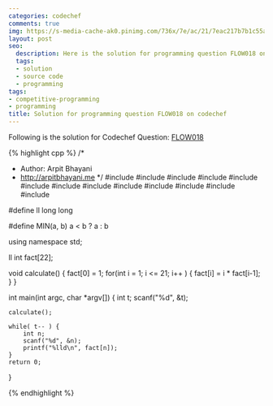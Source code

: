 ```yaml
---
categories: codechef
comments: true
img: https://s-media-cache-ak0.pinimg.com/736x/7e/ac/21/7eac217b7b1c55ab7fd56758e4e181be.jpg
layout: post
seo:
  description: Here is the solution for programming question FLOW018 on codechef
  tags:
  - solution
  - source code
  - programming
tags:
- competitive-programming
- programming
title: Solution for programming question FLOW018 on codechef
---
```


Following is the solution for Codechef Question: [FLOW018](https://www.codechef.com/problems/FLOW018)

{% highlight cpp %}
/*
 *  Author: Arpit Bhayani
 *  http://arpitbhayani.me
 */
#include <cmath>
#include <cstdio>
#include <cstdlib>
#include <climits>
#include <deque>
#include <iostream>
#include <list>
#include <limits>
#include <map>
#include <queue>
#include <set>
#include <stack>
#include <vector>

#define ll long long

#define MIN(a, b) a < b ? a : b

using namespace std;

ll int fact[22];

void calculate() {
    fact[0] = 1;
    for(int i = 1; i <= 21; i++ ) {
        fact[i] = i * fact[i-1];
    }
}

int main(int argc, char *argv[]) {
    int t;
    scanf("%d", &t);

    calculate();

    while( t-- ) {
        int n;
        scanf("%d", &n);
        printf("%lld\n", fact[n]);
    }
    return 0;
}

{% endhighlight %}
